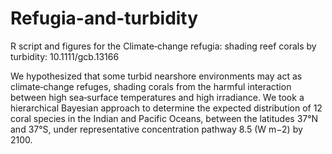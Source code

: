 # Refugia-and-turbidity
R script and figures for the Climate‐change refugia: shading reef corals by turbidity: 10.1111/gcb.13166

We hypothesized that some turbid nearshore environments may act as climate‐change refuges, 
shading corals from the harmful interaction between high sea‐surface temperatures and high irradiance. 
We took a hierarchical Bayesian approach to determine the expected distribution of 12 coral species 
in the Indian and Pacific Oceans, between the latitudes 37°N and 37°S, 
under representative concentration pathway 8.5 (W m−2) by 2100. 
